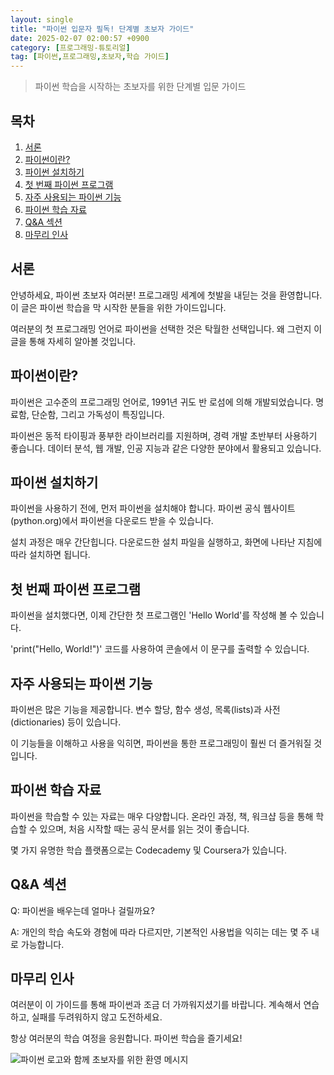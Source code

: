 ```yaml
---
layout: single
title: "파이썬 입문자 필독! 단계별 초보자 가이드"
date: 2025-02-07 02:00:57 +0900
category: [프로그래밍-튜토리얼]
tag: [파이썬,프로그래밍,초보자,학습 가이드]
---
```

  
> 파이썬 학습을 시작하는 초보자를 위한 단계별 입문 가이드

## 목차
1. [서론](#서론)
2. [파이썬이란?](#파이썬이란)
3. [파이썬 설치하기](#파이썬-설치하기)
4. [첫 번째 파이썬 프로그램](#첫-번째-파이썬-프로그램)
5. [자주 사용되는 파이썬 기능](#자주-사용되는-파이썬-기능)
6. [파이썬 학습 자료](#파이썬-학습-자료)
7. [Q&A 섹션](#qa-섹션)
8. [마무리 인사](#마무리-인사)

## 서론

안녕하세요, 파이썬 초보자 여러분! 프로그래밍 세계에 첫발을 내딛는 것을 환영합니다. 이 글은 파이썬 학습을 막 시작한 분들을 위한 가이드입니다.


여러분의 첫 프로그래밍 언어로 파이썬을 선택한 것은 탁월한 선택입니다. 왜 그런지 이 글을 통해 자세히 알아볼 것입니다.



## 파이썬이란?

파이썬은 고수준의 프로그래밍 언어로, 1991년 귀도 반 로섬에 의해 개발되었습니다. 명료함, 단순함, 그리고 가독성이 특징입니다.


파이썬은 동적 타이핑과 풍부한 라이브러리를 지원하며, 경력 개발 초반부터 사용하기 좋습니다. 데이터 분석, 웹 개발, 인공 지능과 같은 다양한 분야에서 활용되고 있습니다.



## 파이썬 설치하기

파이썬을 사용하기 전에, 먼저 파이썬을 설치해야 합니다. 파이썬 공식 웹사이트(python.org)에서 파이썬을 다운로드 받을 수 있습니다.


설치 과정은 매우 간단힙니다. 다운로드한 설치 파일을 실행하고, 화면에 나타난 지침에 따라 설치하면 됩니다.



## 첫 번째 파이썬 프로그램

파이썬을 설치했다면, 이제 간단한 첫 프로그램인 'Hello World'를 작성해 볼 수 있습니다.


'print("Hello, World!")' 코드를 사용하여 콘솔에서 이 문구를 출력할 수 있습니다.



## 자주 사용되는 파이썬 기능

파이썬은 많은 기능을 제공합니다. 변수 할당, 함수 생성, 목록(lists)과 사전(dictionaries) 등이 있습니다.


이 기능들을 이해하고 사용을 익히면, 파이썬을 통한 프로그래밍이 훨씬 더 즐거워질 것입니다.



## 파이썬 학습 자료

파이썬을 학습할 수 있는 자료는 매우 다양합니다. 온라인 과정, 책, 워크샵 등을 통해 학습할 수 있으며, 처음 시작할 때는 공식 문서를 읽는 것이 좋습니다.


몇 가지 유명한 학습 플랫폼으로는 Codecademy 및 Coursera가 있습니다.



## Q&A 섹션

Q: 파이썬을 배우는데 얼마나 걸릴까요?


A: 개인의 학습 속도와 경험에 따라 다르지만, 기본적인 사용법을 익히는 데는 몇 주 내로 가능합니다.



## 마무리 인사

여러분이 이 가이드를 통해 파이썬과 조금 더 가까워지셨기를 바랍니다. 계속해서 연습하고, 실패를 두려워하지 않고 도전하세요.


항상 여러분의 학습 여정을 응원합니다. 파이썬 학습을 즐기세요!


![파이썬 로고와 함께 초보자를 위한 환영 메시지](undefined)

